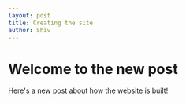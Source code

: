 ```yaml
---
layout: post
title: Creating the site
author: Shiv
---
```


# Welcome to the new post

Here's a new post about how the website is built!
